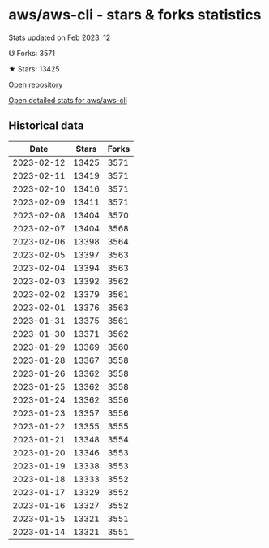 # aws/aws-cli - stars & forks statistics

Stats updated on Feb 2023, 12

☋ Forks: 3571

★ Stars: 13425

[Open repository](https://github.com/aws/aws-cli)

[Open detailed stats for aws/aws-cli](https://reviewgithub.com/rep/aws/aws-cli)

## Historical data
| Date | Stars | Forks |
|------|-------|-------|
| 2023-02-12 | 13425 | 3571 | 
| 2023-02-11 | 13419 | 3571 | 
| 2023-02-10 | 13416 | 3571 | 
| 2023-02-09 | 13411 | 3571 | 
| 2023-02-08 | 13404 | 3570 | 
| 2023-02-07 | 13404 | 3568 | 
| 2023-02-06 | 13398 | 3564 | 
| 2023-02-05 | 13397 | 3563 | 
| 2023-02-04 | 13394 | 3563 | 
| 2023-02-03 | 13392 | 3562 | 
| 2023-02-02 | 13379 | 3561 | 
| 2023-02-01 | 13376 | 3563 | 
| 2023-01-31 | 13375 | 3561 | 
| 2023-01-30 | 13371 | 3562 | 
| 2023-01-29 | 13369 | 3560 | 
| 2023-01-28 | 13367 | 3558 | 
| 2023-01-26 | 13362 | 3558 | 
| 2023-01-25 | 13362 | 3558 | 
| 2023-01-24 | 13362 | 3556 | 
| 2023-01-23 | 13357 | 3556 | 
| 2023-01-22 | 13355 | 3555 | 
| 2023-01-21 | 13348 | 3554 | 
| 2023-01-20 | 13346 | 3553 | 
| 2023-01-19 | 13338 | 3553 | 
| 2023-01-18 | 13333 | 3552 | 
| 2023-01-17 | 13329 | 3552 | 
| 2023-01-16 | 13327 | 3552 | 
| 2023-01-15 | 13321 | 3551 | 
| 2023-01-14 | 13321 | 3551 | 

